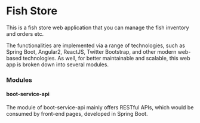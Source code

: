 # Fish Store
This is a fish store web application that you can manage the fish inventory and orders etc.

The functionalities are implemented via a range of technologies, such as Spring Boot, Angular2, ReactJS, Twitter Bootstrap, and other modern web-based technologies. As well, for better maintainable and scalable, this web app is broken down into several modules.

### Modules
#### boot-service-api 
The module of boot-service-api mainly offers RESTful APIs, which would be consumed by front-end pages, developed in Spring Boot.
